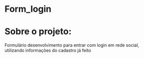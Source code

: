 # Form_login

###

# Sobre o projeto:
<p>Formulário desenvolvimento para entrar com login em rede social, utilizando informações do cadastro já feito</p>
